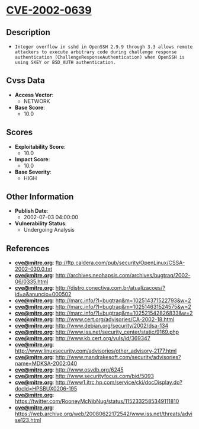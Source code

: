
# [CVE-2002-0639](ftp://ftp.caldera.com/pub/security/OpenLinux/CSSA-2002-030.0.txt)

## Description

- `Integer overflow in sshd in OpenSSH 2.9.9 through 3.3 allows remote attackers to execute arbitrary code during challenge response authentication (ChallengeResponseAuthentication) when OpenSSH is using SKEY or BSD_AUTH authentication.`

## Cvss Data

- **Access Vector**:
  - NETWORK
- **Base Score**:
  - 10.0

## Scores

- **Exploitability Score**:
  - 10.0
- **Impact Score**:
  - 10.0
- **Base Severity**:
  - HIGH

## Other Information

- **Publish Date**:
  - 2002-07-03 04:00:00
- **Vulnerability Status**:
  - Undergoing Analysis

## References

- **cve@mitre.org**: ftp://ftp.caldera.com/pub/security/OpenLinux/CSSA-2002-030.0.txt
- **cve@mitre.org**: http://archives.neohapsis.com/archives/bugtraq/2002-06/0335.html
- **cve@mitre.org**: http://distro.conectiva.com.br/atualizacoes/?id=a&anuncio=000502
- **cve@mitre.org**: http://marc.info/?l=bugtraq&m=102514371522793&w=2
- **cve@mitre.org**: http://marc.info/?l=bugtraq&m=102514631524575&w=2
- **cve@mitre.org**: http://marc.info/?l=bugtraq&m=102521542826833&w=2
- **cve@mitre.org**: http://www.cert.org/advisories/CA-2002-18.html
- **cve@mitre.org**: http://www.debian.org/security/2002/dsa-134
- **cve@mitre.org**: http://www.iss.net/security_center/static/9169.php
- **cve@mitre.org**: http://www.kb.cert.org/vuls/id/369347
- **cve@mitre.org**: http://www.linuxsecurity.com/advisories/other_advisory-2177.html
- **cve@mitre.org**: http://www.mandrakesoft.com/security/advisories?name=MDKSA-2002:040
- **cve@mitre.org**: http://www.osvdb.org/6245
- **cve@mitre.org**: http://www.securityfocus.com/bid/5093
- **cve@mitre.org**: http://www1.itrc.hp.com/service/cki/docDisplay.do?docId=HPSBUX0206-195
- **cve@mitre.org**: https://twitter.com/RooneyMcNibNug/status/1152332585349111810
- **cve@mitre.org**: https://web.archive.org/web/20080622172542/www.iss.net/threats/advise123.html
